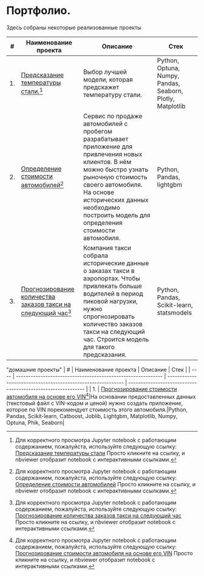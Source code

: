 # Портфолио.
Здесь собраны некоторые реализованные проекты

| #    | Наименование проекта                | Описание                                                     | Стек                                                         |
| ---- | ------------------------------------------------------------ | ------------------------------------------------------------ | ------------------------------------------------------------ |
| 1.   | [Предсказание температуры стали.](https://github.com/AndreySysa/Portfolio/tree/main/Steel%20temperature%20prediction)[^1] | Выбор лучшей модели, которая предскажет температуру стали.| Python, Optuna, Numpy, Pandas, Seaborn, Plotly, Matplotlib|
| 2.   | [Определение стоимости автомобилей](https://github.com/AndreySysa/Portfolio/tree/main/Determining%20the%20cost%20of%20cars)[^2]| Сервис по продаже автомобилей с пробегом  разрабатывает приложение для привлечения новых клиентов. В нём можно быстро узнать рыночную стоимость своего автомобиля. На основе исторических данных необходимо построить модель для определения стоимости автомобиля. |Python, Pandas, lightgbm|
| 3.   | [Прогнозирование количества заказов такси на следующий час](https://github.com/AndreySysa/Portfolio/tree/main/Forecasting%20taxi%20orders)[^3]| Компания такси собрала исторические данные о заказах такси в аэропортах. Чтобы привлекать больше водителей в период пиковой нагрузки, нужно спрогнозировать количество заказов такси на следующий час. Строится модель для такого предсказания.|Python, Pandas, Scikit-learn, statsmodels|

"домашние проекты"
| #    | Наименование проекта                | Описание                                                     | Стек                                                         |
| ---- | ------------------------------------------------------------ | ------------------------------------------------------------ | ------------------------------------------------------------ |
| 1.   | [Прогнозирование стоимости автомобиля на основе его VIN](https://github.com/AndreySysa/Portfolio/blob/main/Predicting%20the%20value%20of%20a%20car%20based%20on%20its%20VIN/Определение%20стоимости%20автомобиля%20по%20VIN.ipynb)[^4]|На основании предоставленных данных (текстовый файл с VIN-кодом и ценой) нужно создать приложение, которое по VIN порекомендует стоимость этого автомобиля.|Python, Pandas, Scikit-learn, Catboost, Joblib, Lightgbm, Matplotlib, Numpy, Optuna, Phik, Seaborn|

[^1]:Для корректного просмотра Jupyter notebook с работающим содержанием, пожалуйста, используйте следующую ссылку:
[Предсказание температуры стали](https://nbviewer.jupyter.org/github/AndreySysa/Portfolio/blob/main/Steel%20temperature%20prediction/Steel%20temperature%20prediction.ipynb)
Просто кликните на ссылку, и nbviewer отобразит notebook с интерактивными ссылками.

[^2]:Для корректного просмотра Jupyter notebook с работающим содержанием, пожалуйста, используйте следующую ссылку:
[Определение стоимости автомобилей](https://nbviewer.jupyter.org/github/AndreySysa/Portfolio/blob/main/Determining%20the%20cost%20of%20cars/Определение%20стоимости%20автомобилей.ipynb)
Просто кликните на ссылку, и nbviewer отобразит notebook с интерактивными ссылками.

[^3]:Для корректного просмотра Jupyter notebook с работающим содержанием, пожалуйста, используйте следующую ссылку:
[Прогнозирование количества заказов такси на следующий час](https://nbviewer.jupyter.org/github/AndreySysa/Portfolio/blob/main/Forecasting%20taxi%20orders/Прогнозирование%20количества%20заказов%20такси%20на%20следующий%20час.ipynb)
Просто кликните на ссылку, и nbviewer отобразит notebook с интерактивными ссылками.

[^4]:Для корректного просмотра Jupyter notebook с работающим содержанием, пожалуйста, используйте следующую ссылку:
[Прогнозирование стоимости автомобиля на основе его VIN](https://nbviewer.jupyter.org/github/AndreySysa/Portfolio/blob/main/Predicting%20the%20value%20of%20a%20car%20based%20on%20its%20VIN/Определение%20стоимости%20автомобиля%20по%20VIN.ipynb)
Просто кликните на ссылку, и nbviewer отобразит notebook с интерактивными ссылками.
 
